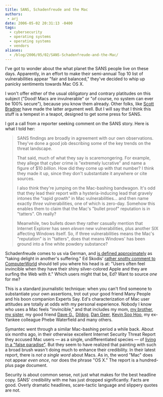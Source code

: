 ```yaml
---
title: SANS, Schadenfreude and the Mac
authors:
 - arj
date: 2006-05-02 20:31:13 -0400
tags:
  - cybersecurity
  - operating systems
  - operating systems
  - vendors
aliases:
  - /blog/2006/05/02/SANS-Schadenfreude-and-the-Mac/
---
```

I've got to wonder about the what planet the SANS people live on these days. Apparently, in an effort to make their semi-annual Top 10 list of vulnerabilities appear "fair and balanced," they've decided to whip up panicky sentiments towards Mac OS X.

I won't offer either of the usual obligatory and contrary platitudes on this subject ("Dood! Macs are invulnerable" or "of course, no system can ever be 100% secure"), because you know them already. Other folks, like [Scott Bradner](http://www.networkworld.com/columnists/2006/050106bradner.html) have made the latter argument well. But I will say that I think this stuff is a tempest in a teapot, designed to get some press for SANS.

<!--more-->

I got a call from a reporter seeking comment on the SANS story. Here is what I told her:

> SANS findings are broadly in agreement with our own  observations. They've done a good job describing some of the key trends on the threat landscape.
>
> That said, much of what they say is scaremongering. For example, they allege that cyber crime is
"extremely lucrative" and name a figure of $10 _billion_. How did they come up with that number? I think they made it up, since they don't substantiate it anywhere or cite sources.
>
> I also think they're jumping on the Mac-bashing bandwagon. It's odd that they lead their report with a hysteria-inducing lead that gravely intones the "rapid growth" in Mac vulnerabilities... and then name exactly _three_ vulnerabilities, one of which is zero-day. Somehow this enables them to claim that the Mac's "bullet proof" reputation is in "tatters". Oh really?
>
> Meanwhile, two bullets down they rather casually mention that Internet Explorer has seen _eleven_ new vulnerabilities, plus another SIX affecting Windows itself. So, if three vulnerabilities means the Mac's "reputation" is in "tatters", does that means Windows' has been ground into a fine white powdery substance?

Schadenfreude comes to us via German, and [is defined approximately](http://www.urbandictionary.com/define.php?term=Schadenfreude) as "taking delight in another's suffering." Ed Skodis' [rather snotty comment to ComputerWorld](http://www.macworld.com/news/2006/05/01/sans/index.php) should tell you where his head is at: "Users often feel invincible when they have their shiny silver-colored Apple and they are surfing the Web with it." Which users might that be, Ed? Want to source _one_ for me?

This is a standard journalistic technique: when you can't find someone to substantiate your own assertions, trot out your good friend Many People and his boon companion Experts Say. Ed's characterization of Mac user attitudes are totally at odds with my personal experience. Nobody I know who uses a Mac feels "invincible," and that includes my mom, [my brother](http://www.rjfilms.com), [my sister](http://www.nancyjk.com), my good friend [Dave G.](http://www.matasano.com), [Dildog](http://en.wikipedia.org/wiki/Dildog), [Dan Geer](http://en.wikipedia.org/wiki/Dan_Geer), [Kevin Soo Hoo](http://cisac.stanford.edu/publications/reports/25/), my ex-Yankee colleague Phebe Waterfield and many others.

Symantec went through a similar Mac-bashing period a while back. About six months ago, in their otherwise excellent Internet Security Threat Report they accused Mac users &#x2014; as a single, undifferentiated species &#x2014; of [living in a "false paradise"](/images/pages/Welcome-blogentry-200905-1.html). But they seem to have realized that painting with such a broad brush wasn't doing much to enhance their credibility. In their latest report, there is _not a single word_ about Macs. As in, the word "Mac" does not appear _even once_, nor does the phrase "OS X." The report is a hundred-plus page document.

Security is about common sense, not just what makes for the best headline copy. SANS' credibility with me has just dropped significantly. Facts are good. Overly dramatic headlines, scare-tactic language and slippery quotes are not.
